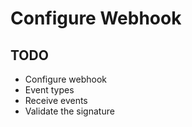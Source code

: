 # Configure Webhook

## TODO

- Configure webhook
- Event types
- Receive events
- Validate the signature
